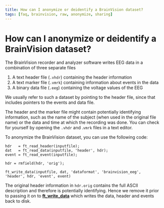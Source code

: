 ```yaml
---
title: How can I anonymize or deidentify a BrainVision dataset?
tags: [faq, brainvision, raw, anonymize, sharing]
---
```


# How can I anonymize or deidentify a BrainVision dataset?

The BrainVision recorder and analyzer software writes EEG data in a combination of three separate files

1. A text header file (`.vhdr`) containing the header information
2. A text marker file (`.vmrk`) containing information about events in the data
3. A binary data file (`.eeg`) containing the voltage values of the EEG

We usually refer to such a dataset by pointing to the header file, since that includes pointers to the events and data file.

The header and the marker file might contain potentially identifying information, such as the name of the subject (when used in the original file name) or the data and time at which the recording was done. You can check for yourself by opening the `.vhdr` and .`vmrk` files in a text editor.

To anonymize the BrainVision dataset, you can use the following code:

    hdr   = ft_read_header(inputfile);
    dat   = ft_read_data(inputfile, 'header', hdr);
    event = ft_read_event(inputfile);

    hdr = rmfield(hdr, 'orig');

    ft_write_data(inputfile, dat, 'dataformat', 'brainvision_eeg', 'header', hdr, 'event', event)

The original header information in `hdr.orig` contains the full ASCII description and therefore is potentially identifying. Hence we remove it prior to  passing it on to **[ft_write_data](https://github.com/fieldtrip/fieldtrip/blob/release/fileio/ft_write_data.m)** which writes the data, header and events back to disk.  
